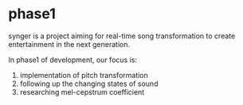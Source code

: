 # phase1
synger is a project aiming for real-time song transformation to create entertainment in the next generation.

In phase1 of development, our focus is:
1. implementation of pitch transformation
2. following up the changing states of sound
3. researching mel-cepstrum coefficient
